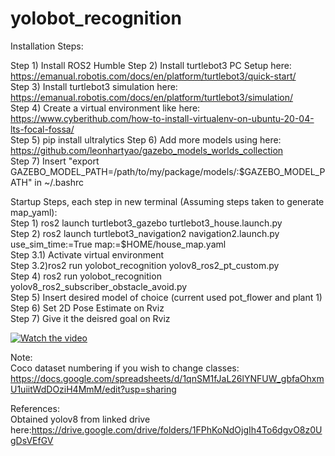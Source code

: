 # yolobot_recognition

Installation Steps:  

Step 1) Install ROS2 Humble
Step 2) Install turtlebot3 PC Setup here: https://emanual.robotis.com/docs/en/platform/turtlebot3/quick-start/  
Step 3) Install turtlebot3 simulation here: https://emanual.robotis.com/docs/en/platform/turtlebot3/simulation/  
Step 4) Create a virtual environment like here: https://www.cyberithub.com/how-to-install-virtualenv-on-ubuntu-20-04-lts-focal-fossa/  
Step 5) pip install ultralytics
Step 6) Add more models using here: https://github.com/leonhartyao/gazebo_models_worlds_collection   
Step 7) Insert "export GAZEBO_MODEL_PATH=/path/to/my/package/models/:$GAZEBO_MODEL_PATH" in ~/.bashrc  

Startup Steps, each step in new terminal (Assuming steps taken to generate map_yaml):  
Step 1)  ros2 launch turtlebot3_gazebo turtlebot3_house.launch.py  
Step 2) ros2 launch turtlebot3_navigation2 navigation2.launch.py use_sim_time:=True map:=$HOME/house_map.yaml  
Step 3.1) Activate virtual environment  
Step 3.2)ros2 run yolobot_recognition yolov8_ros2_pt_custom.py  
Step 4) ros2 run yolobot_recognition yolov8_ros2_subscriber_obstacle_avoid.py   
Step 5) Insert desired model of choice (current used pot_flower and plant 1)  
Step 6) Set 2D Pose Estimate on Rviz  
Step 7) Give it the deisred goal on Rviz  


[![Watch the video](https://img.youtube.com/vi/MWKs34pADp0/maxresdefault.jpg)](https://youtu.be/MWKs34pADp0)

Note:  
Coco dataset numbering if you wish to change classes: https://docs.google.com/spreadsheets/d/1qnSM1fJaL26lYNFUW_gbfaOhxmU1uiitWdDOziH4MmM/edit?usp=sharing   

References:  
Obtained yolov8 from linked drive here:https://drive.google.com/drive/folders/1FPhKoNdOjgIh4To6dgvO8z0UgDsVEfGV   

